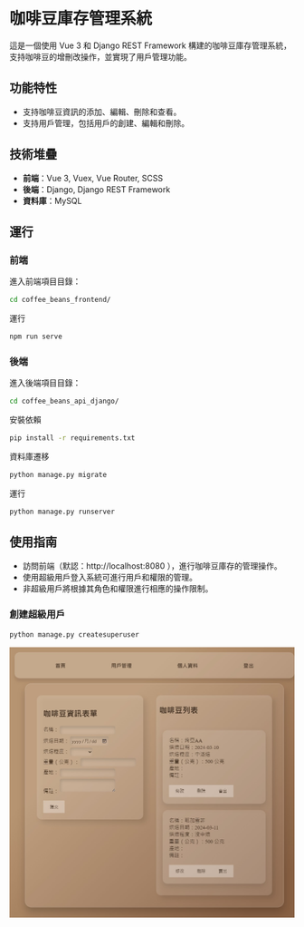 # 咖啡豆庫存管理系統

這是一個使用 Vue 3 和 Django REST Framework 構建的咖啡豆庫存管理系統，支持咖啡豆的增刪改操作，並實現了用戶管理功能。

## 功能特性

- 支持咖啡豆資訊的添加、編輯、刪除和查看。
- 支持用戶管理，包括用戶的創建、編輯和刪除。

## 技術堆疊

- **前端**：Vue 3, Vuex, Vue Router, SCSS
- **後端**：Django, Django REST Framework
- **資料庫**：MySQL


## 運行

### 前端

進入前端項目目錄：

```bash
cd coffee_beans_frontend/
```
運行
```bash
npm run serve
```

### 後端

進入後端項目目錄：

```bash
cd coffee_beans_api_django/
```
安裝依賴
```bash
pip install -r requirements.txt
```
資料庫遷移
```bash
python manage.py migrate
```
運行
```bash
python manage.py runserver
```

## 使用指南
- 訪問前端（默認：http://localhost:8080 ），進行咖啡豆庫存的管理操作。
- 使用超級用戶登入系統可進行用戶和權限的管理。
- 非超級用戶將根據其角色和權限進行相應的操作限制。

### 創建超級用戶
```bash
python manage.py createsuperuser
```

![示例圖片](螢幕擷取畫面_12-3-2024_203531_staging.beansinventory.jadeite.com.tw.jpeg)